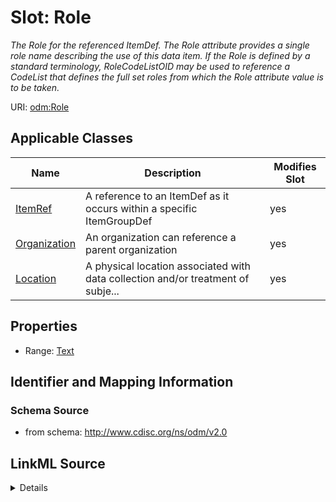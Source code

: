 # Slot: Role


_The Role for the referenced ItemDef. The Role attribute provides a single role name describing the use of this data item. If the Role is defined by a standard terminology, RoleCodeListOID may be used to reference a CodeList that defines the full set roles from which the Role attribute value is to be taken._



URI: [odm:Role](http://www.cdisc.org/ns/odm/v2.0/Role)



<!-- no inheritance hierarchy -->




## Applicable Classes

| Name | Description | Modifies Slot |
| --- | --- | --- |
[ItemRef](ItemRef.md) | A reference to an ItemDef as it occurs within a specific ItemGroupDef |  yes  |
[Organization](Organization.md) | An organization can reference a parent organization |  yes  |
[Location](Location.md) | A physical location associated with data collection and/or treatment of subje... |  yes  |







## Properties

* Range: [Text](Text.md)





## Identifier and Mapping Information







### Schema Source


* from schema: http://www.cdisc.org/ns/odm/v2.0




## LinkML Source

<details>
```yaml
name: Role
description: The Role for the referenced ItemDef. The Role attribute provides a single
  role name describing the use of this data item. If the Role is defined by a standard
  terminology, RoleCodeListOID may be used to reference a CodeList that defines the
  full set roles from which the Role attribute value is to be taken.
from_schema: http://www.cdisc.org/ns/odm/v2.0
rank: 1000
alias: Role
domain_of:
- ItemRef
- Organization
- Location
range: text

```
</details>